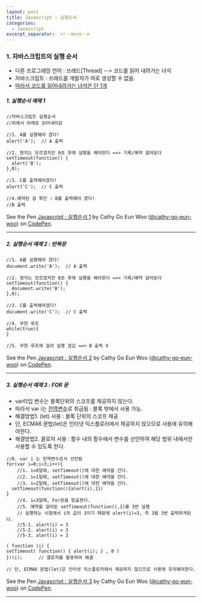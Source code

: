 ```yaml
---
layout: post
title: Javascript : 실행순서
categories:
  - Javascript
excerpt_separator:  <!--more-->
---
```


### 1. 자바스크립트의 실행 순서
- 다른 프로그래밍 언어 : 쓰레드[Thread] --> 코드를 읽어 내려가는 녀석
- 자바스크립트 : 쓰레드를 개발자가 따로 생성할 수 없음.
- <u>따라서 코드를 읽어내려가는 녀석은 단 1개</u>


##### 1. 실행순서 예제 1
```
//자바스크립트 실행순서
//위에서 아래로 읽어내려감

//1. A를 실행해야 겠다!
alert('A');  // A 출력

//2. 뭔지는 모르겠지만 0초 후에 실행을 해야한다 ==> 기록/예약 걸어둔다
setTimeout(function() {
  alert('B');
},0);

//3. C를 출력해야겠다!
alert('C');  // C 출력

//4.예약된 걸 확인 : B를 출력해야 겠다!
//B 출력
```
<p data-height="265" data-theme-id="0" data-slug-hash="jpwMda" data-default-tab="js,result" data-user="cathy-go-eun-woo" data-pen-title="Javascript : 실행순서 1" data-preview="true" class="codepen">See the Pen <a href="https://codepen.io/cathy-go-eun-woo/pen/jpwMda/">Javascript : 실행순서 1</a> by Cathy Go Eun Woo (<a href="https://codepen.io/cathy-go-eun-woo">@cathy-go-eun-woo</a>) on <a href="https://codepen.io">CodePen</a>.</p>
<script src="https://static.codepen.io/assets/embed/ei.js"> </script>

----

##### 2. 실행순서 예제 2 : 반복문

```
//1. A를 실행해야 겠다!
document.write('A');  // A 출력

//2. 뭔지는 모르겠지만 0초 후에 실행을 해야한다 ==> 기록/예약 걸어둔다
setTimeout(function() {
  document.write('B');
},0);

//3. C를 출력해야겠다!
document.write('C');  // C 출력

//4. 무한 루프
while(true){
}

//5. 무한 루프에 걸려 실행 끊김 ==> B 출력 X
```
<p data-height="265" data-theme-id="0" data-slug-hash="bjRwJR" data-default-tab="js,result" data-user="cathy-go-eun-woo" data-pen-title="Javascript : 실행순서 2" class="codepen">See the Pen <a href="https://codepen.io/cathy-go-eun-woo/pen/bjRwJR/">Javascript : 실행순서 2</a> by Cathy Go Eun Woo (<a href="https://codepen.io/cathy-go-eun-woo">@cathy-go-eun-woo</a>) on <a href="https://codepen.io">CodePen</a>.</p>
<script src="https://static.codepen.io/assets/embed/ei.js"> </script>

----
##### 3. 실행순서 예제 3 : FOR 문
- var타입 변수는 블록단위의 스코프를 제공하지 않는다.
- 따라서 var i는 <u>전역변수</u>로 취급됨 : 블록 밖에서 사용 가능.
- 해결방법1. (let) 사용 : 블록 단위의 스코프 제공
- 단, ECMA6 문법(let)은 인터넷 익스플로러에서 제공하지 않으므로 사용에 유의해야한다.
- 해결방법2. 클로저 사용 : 함수 내의 함수에서 변수를 선언하여 해당 범위 내에서만 사용할 수 있도록 한다.

```
//0. var i 는 전역변수로서 선언됨
for(var i=0;i<3;i++){
	//1. i=0일때, setTimeout()에 대한 예약을 건다.
	//2. i=1일때, setTimeout()에 대한 예약을 건다.
	//3. i=2일때, setTimeout()에 대한 예약을 건다.
  setTimeout(function(){alert(i),1})
}
	//4. i=3일때, For문을 탈출한다.
	//5. 예약을 걸어둔 setTimeout(function(),1)를 3번 실행
	// 실행하는 시점에서 i의 값이 3이기 때문에 alert(i)=3, 즉 3을 3번 출력하게된다.
	//5-1. alert(i) = 3
	//5-2. alert(i) = 3
	//5-3. alert(i) = 3

( function (i) {
setTimeout( function() { alert(i); } , 0 )
})(i);		// 클로저를 활용하여 해결

// 단, ECMA6 문법(let)은 인터넷 익스플로러에서 제공하지 않으므로 사용에 유의해야한다.
```

<p data-height="265" data-theme-id="0" data-slug-hash="MBobKP" data-default-tab="js,result" data-user="cathy-go-eun-woo" data-pen-title="Javascript : 실행순서 3" data-preview="true" class="codepen">See the Pen <a href="https://codepen.io/cathy-go-eun-woo/pen/MBobKP/">Javascript : 실행순서 3</a> by Cathy Go Eun Woo (<a href="https://codepen.io/cathy-go-eun-woo">@cathy-go-eun-woo</a>) on <a href="https://codepen.io">CodePen</a>.</p>
<script src="https://static.codepen.io/assets/embed/ei.js"> </script>

----



